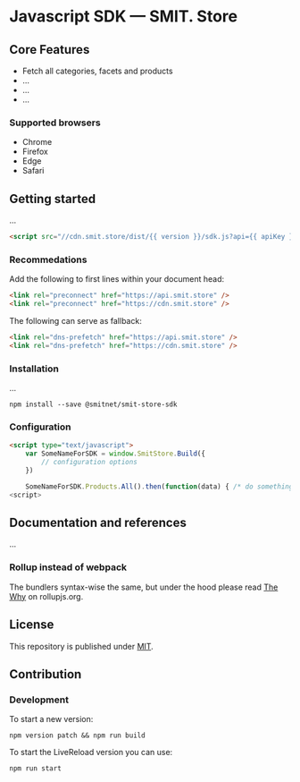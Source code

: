 # Javascript SDK — SMIT. Store

## Core Features

- Fetch all categories, facets and products
- ...
- ...
- ...

### Supported browsers

- Chrome
- Firefox
- Edge
- Safari

## Getting started
...

```html
<script src="//cdn.smit.store/dist/{{ version }}/sdk.js?api={{ apiKey }}"></script>
```

### Recommedations

Add the following to first lines within your document head:

```html
<link rel="preconnect" href="https://api.smit.store" />
<link rel="preconnect" href="https://cdn.smit.store" />
```

The following can serve as fallback:

```html
<link rel="dns-prefetch" href="https://api.smit.store" />
<link rel="dns-prefetch" href="https://cdn.smit.store" />
```

### Installation
...

```shell
npm install --save @smitnet/smit-store-sdk
```

### Configuration

```html
<script type="text/javascript">
    var SomeNameForSDK = window.SmitStore.Build({
        // configuration options
    })

    SomeNameForSDK.Products.All().then(function(data) { /* do something with `data` */ })
<script>
```

## Documentation and references
...

### Rollup instead of webpack
The bundlers syntax-wise the same, but under the hood please read [The Why](https://rollupjs.org/guide/en/#the-why) on rollupjs.org.

## License
This repository is published under [MIT](LICENSE.md).

## Contribution

### Development

To start a new version:

```shell
npm version patch && npm run build
```

To start the LiveReload version you can use:

```shell
npm run start
```
